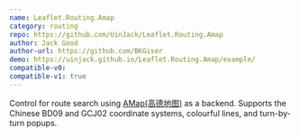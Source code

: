 ```yaml
---
name: Leaflet.Routing.Amap
category: routing
repo: https://github.com/UinJack/Leaflet.Routing.Amap
author: Jack Good
author-url: https://github.com/BKGiser
demo: https://uinjack.github.io/Leaflet.Routing.Amap/example/
compatible-v0:
compatible-v1: true
---
```


Control for route search using <a href="https://www.amap.com/">AMap(高德地图)</a> as a backend. Supports the Chinese BD09 and GCJ02 coordinate systems, colourful lines, and turn-by-turn popups.

